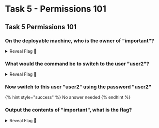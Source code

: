 # Task 5 - Permissions 101

## Task 5 Permissions 101

### On the deployable machine, who is the owner of "important"?&#x20;

<details>

<summary>Reveal Flag <span data-gb-custom-inline data-tag="emoji" data-code="1f6a9">🚩</span></summary>

:triangular\_flag\_on\_post:`user2`

</details>

### What would the command be to switch to the user "user2"?

<details>

<summary>Reveal Flag <span data-gb-custom-inline data-tag="emoji" data-code="1f6a9">🚩</span></summary>

:triangular\_flag\_on\_post:`su user2`

</details>

### Now switch to this user "user2" using the password "user2"

{% hint style="success" %}
No answer needed
{% endhint %}

### Output the contents of "important", what is the flag?

<details>

<summary>Reveal Flag <span data-gb-custom-inline data-tag="emoji" data-code="1f6a9">🚩</span></summary>

:triangular\_flag\_on\_post:`THM{SU_USER2}`

</details>

